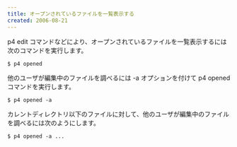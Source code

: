 ```yaml
---
title: オープンされているファイルを一覧表示する
created: 2006-08-21
---
```


p4 edit コマンドなどにより、オープンされているファイルを一覧表示するには次のコマンドを実行します。

```
$ p4 opened
```

他のユーザが編集中のファイルを調べるには -a オプションを付けて p4 opened コマンドを実行します。

```
$ p4 opened -a
```

カレントディレクトリ以下のファイルに対して、他のユーザが編集中のファイルを調べるには次のようにします。

```
$ p4 opened -a ...
```

